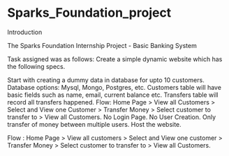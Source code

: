 # Sparks_Foundation_project
Introduction

The Sparks Foundation Internship Project - Basic Banking System

Task assigned was as follows:
Create a simple dynamic website which has the following specs.

Start with creating a dummy data in database for upto 10 customers. Database options: Mysql, Mongo, Postgres, etc. Customers table will have basic fields such as name, email, current balance etc. Transfers table will record all transfers happened.
Flow: Home Page > View all Customers > Select and View one Customer > Transfer Money > Select customer to transfer to > View all Customers.
No Login Page. No User Creation. Only transfer of money between multiple users.
Host the website.

Flow : Home Page > View all customers > Select and View one customer > Transfer Money > Select customer to transfer to > View all Customers.
